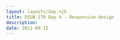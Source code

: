 ```yaml
---
layout: layouts/day.njk
title: DSGN 270 Day 4 - Responsive design
description: 
date: 2021-09-15
---
```


